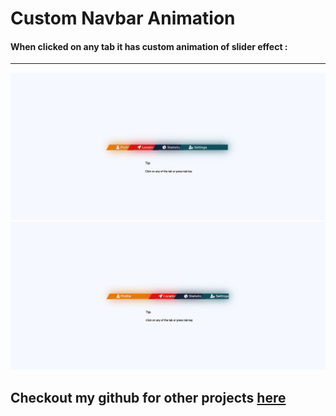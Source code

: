 # Custom Navbar Animation

#### When clicked on any tab it has custom animation of slider effect :
---
<img src="./img/animation (1).png">

<img src="./img/animation (3).png">


## Checkout my github for other projects [here](https://github.com/AbhijithS-Ark)

